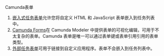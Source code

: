 Camunda表单





1. [嵌入式任务表单](https://docs.camunda.org/manual/latest/user-guide/task-forms/#embedded-task-forms)允许您将自定义 HTML 和 JavaScript 表单嵌入到任务列表中。
2. [Camunda Forms](https://docs.camunda.org/manual/latest/user-guide/task-forms/#camunda-forms)在 Camunda Modeler 中提供表单的可视化编辑，可用于不太复杂的表单。Camunda 表单是唯一可以通过表单键或表单引用引用的表单类型。
3. [外部任务表单](https://docs.camunda.org/manual/latest/user-guide/task-forms/#external-task-forms)可用于链接到自定义应用程序。表单不会嵌入到任务列表中。

